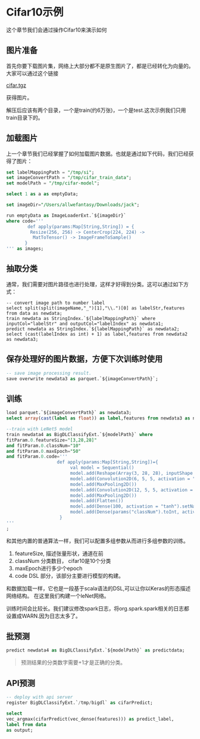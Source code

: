 # Cifar10示例

这个章节我们会通过操作Cifar10来演示如何

## 图片准备

首先你要下载图片集，网络上大部分都不是原生图片了，都是已经转化为向量的。大家可以通过这个链接

[cifar.tgz](https://github.com/allwefantasy/spark-deep-learning-toy/releases/download/v0.01/cifar.tgz)

获得图片。

解压后应该有两个目录，一个是train(约6万张)，一个是test.这次示例我们只用train目录下的。

## 加载图片

上一个章节我们已经掌握了如何加载图片数据。也就是通过如下代码，我们已经获得了图片：

```sql
set labelMappingPath = "/tmp/si";
set imageConvertPath = "/tmp/cifar_train_data";
set modelPath = "/tmp/cifar-model";

select 1 as a as emptyData;

set imageDir="/Users/allwefantasy/Downloads/jack";

run emptyData as ImageLoaderExt.`${imageDir}`
where code='''
        def apply(params:Map[String,String]) = {
         Resize(256, 256) -> CenterCrop(224, 224) ->
          MatToTensor() -> ImageFrameToSample()
       }
''' as images;
```

## 抽取分类

通常，我们需要对图片路径也进行处理，这样才好得到分类。这可以通过如下方式：

```
-- convert image path to number label
select split(split(imageName,"_")[1],"\\.")[0] as labelStr,features from data as newdata;
train newdata as StringIndex.`${labelMappingPath}` where inputCol="labelStr" and outputCol="labelIndex" as newdata1;
predict newdata as StringIndex.`${labelMappingPath}` as newdata2;
select (cast(labelIndex as int) + 1) as label,features from newdata2 as newdata3;
```

## 保存处理好的图片数据，方便下次训练时使用

```sql
-- save image processing result.                   
save overwrite newdata3 as parquet.`${imageConvertPath}`;
```

## 训练

````sql
load parquet.`${imageConvertPath}` as newdata3;
select array(cast(label as float)) as label,features from newdata3 as newdata4;

--train with LeNet5 model
train newdata4 as BigDLClassifyExt.`${modelPath}` where
fitParam.0.featureSize="[3,28,28]"
and fitParam.0.classNum="10"
and fitParam.0.maxEpoch="50"
and fitParam.0.code='''
                   def apply(params:Map[String,String])={
                        val model = Sequential()
                        model.add(Reshape(Array(3, 28, 28), inputShape = Shape(28, 28, 3)))
                        model.add(Convolution2D(6, 5, 5, activation = "tanh").setName("conv1_5x5"))
                        model.add(MaxPooling2D())
                        model.add(Convolution2D(12, 5, 5, activation = "tanh").setName("conv2_5x5"))
                        model.add(MaxPooling2D())
                        model.add(Flatten())
                        model.add(Dense(100, activation = "tanh").setName("fc1"))
                        model.add(Dense(params("classNum").toInt, activation = "softmax").setName("fc2"))
                    }
'''
;
````

和其他内置的普通算法一样，我们可以配置多组参数从而进行多组参数的训练。

1. featureSize, 描述张量形状，通道在前
2. classNum 分类数目， cifar10是10个分类
3. maxEpoch进行多少个epoch
4. code DSL 部分，该部分主要进行模型的构建。


和数据加载一样，它也是一段基于scala语法的DSL,可以让你以Keras的形态描述网络结构。
在这里我们构建一个leNet网络。

训练时间会比较长。我们建议修改spark日志，将org.spark.spark相关的日志都设置成WARN.因为日志太多了。

## 批预测

```sql
predict newdata4 as BigDLClassifyExt.`${modelPath}` as predictdata;
```

> 预测结果的分类数字需要+1才是正确的分类。

## API预测

```sql
-- deploy with api server
register BigDLClassifyExt.`/tmp/bigdl` as cifarPredict;

select
vec_argmax(cifarPredict(vec_dense(features))) as predict_label,
label from data
as output;
```




